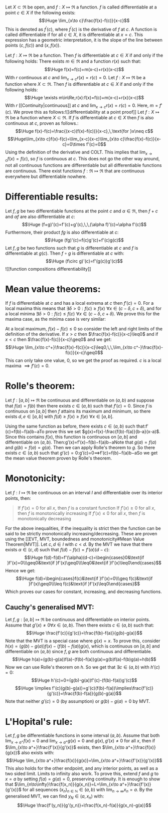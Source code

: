 
Let $X\subset\Re$ be open, and $f:X\mapsto\Re$  a function. $f$ is called differentiable at a point $c\in X$ if the following exists:$$\Huge \lim_{x\to c}\frac{f(x)-f(c)}{x-c}$$This is denoted as $f^\prime(c)$, where $f^\prime(c)$ is the derivative of $f$ at $c$. A function is called differentiable if for all $c\in X$, it is differentiable at $x=c$. This expression has a geometric interpretation, it is the slope of the line between points $(c,f(c))$ and $(x,f(x))$.

Let $f:X\mapsto\Re$ be a function. Then $f$ is differentiable at $c\in X$ if and only if the following holds: There exists $m\in\Re$ and a function $r(x)$ such that:$$\Huge f(x)=f(c)+m(x-c)+r(x)(x-c)$$With $r$ continuous at $c$ and $\lim_{x\to c}r(x)=r(c)=0$. Let $f:X\mapsto\Re$ be a function where $X\subset\Re$. Then $f$ is differentiable at $c\in X$ if and only if the following holds:$$\Huge \exists m\in\Re,r(x):f(x)=f(c)+m(x-c)+r(x)(x-c)$$With $r$ [[Continuity|continuous]] at $c$ and $\lim_{x\to c}r(x)=r(c)=0$. Here, $m=f'(c)$. We prove this as follows:![[differentiability at a point proof]]
Let $f:X\mapsto\Re$ be a function where $X\subset\Re$. If $f$ is differentiable at $c\in X$ then $f$ is also continuous at $c$, proven as follows.:$$\Huge f(x)-f(c)=\frac{(x-c)(f(x)-f(c))}{x-c},\,\text{for }x\neq c$$$$\Huge\lim_{x\to c}f(x)-f(c)=\lim_{x-c}(x-c)\lim_{x\to c}\frac{f(x)-f(c)}{x-c}=0\times f'(c)=0$$Using the definition of the derivative and COLT. This implies that $\lim_{x\to c}f(x)=f(c)$, so $f$ is continuous at $c$. This does not go the other way around, not all continuous functions are differentiable but all differentiable functions are continuous. There exist functions $f:\Re\mapsto\Re$ that are continuous everywhere but differentiable nowhere.

# Differentiable results:

Let $f,g$ be two differentiable functions at the point $c$ and $\alpha\in\Re$, then $f+c$ and $\alpha f$ are also differentiable at $c$:$$\Huge (f+g)'(c)=f'(c)+g'(c),\,\,(\alpha f)'(c)=\alpha f'(c)$$Furthermore, their product $fg$ is also differentiable at $c$:$$\Huge (fg)'(c)=f(c)g'(c)+f'(c)g(c)$$
Let $f,g$ be two functions such that $g$ is differentiable at $c$ and $f$ is differentiable at $g(c)$. Then $f\circ g$ is differentiable at $c$ with:$$\Huge  (f\circ g)'(c)=f'(g(c))g'(c)$$![[function compositions differentiability]]
# Mean value theorems:

If $f$ is differentiable at $c$ and has a local extrema at $c$ then $f'(c)=0$. For a local maxima this means that $\exists\delta>0:f(c)\geq f(x)\,\,\forall x\in(c-\delta,c+\delta)$, and for a local minima $\exists\delta>0:f(c)\leq f(c)\,\,\forall x\in(c-\delta,c+\delta)$. We prove this for the maxima case, as the minima case is very similar: 

At a local maximum, $f(x)-f(c)\leq0$ so consider the left and right limits of the definition of the derivative. If $x>c$ then $\frac{f(x)-f(c)}{x-c}\leq0$ and if $x<c$ then $\frac{f(x)-f(c)}{x-c}\geq0$ and we get:$$\Huge \lim_{x\to c^+}\frac{f(x)-f(c)}{x-c}\leq0,\,\,\lim_{x\to c^-}\frac{f(x)-f(c)}{x-c}\geq0$$This can only take one value, $0$, so we get the proof as required. $c$  is a local maxima $\implies f'(c)=0$.

# Rolle's theorem:

Let $f:[a,b]\mapsto\Re$ be continuous and differentiable on $(a,b)$ and suppose that $f(a)=f(b)$ then there exists $c\in(a,b)$ such that $f'(c)=0$. Since $f$ is continuous on $[a,b]$ then $f$ attains its maximum and minimum, so there exists $d,e\in[a,b]$ with $f(d)\geq f(x)\geq f(e)\,\,\forall x\in[a,b]$.

Using the same function as before, there exists $c\in(a,b)$ such that:f′(c)=f(b)−f(a)b−aTo prove this we set $g(x)=f(x)-\frac{f(b)-f(a)}{b-a}(x-a)$. Since this contains $f(x)$, this function is continuous on $[a,b]$ and differentiable on $(a,b)$. Then:g′(x)=f′(x)−f(b)−f(a)b−aNote that $g(a)=f(a)$ and $g(b)=f(a)=g(a)$. Then we can apply Rolle's theorem to $g$. So there exists $c\in(a,b)$ such that $g'(c)=0$:g′(c)=0⟹f′(c)=f(b)−f(a)b−aSo we get the mean value theorem proven by Rolle's theorem.

# Monotonicity:

Let $f:I\mapsto\Re$ be continuous on an interval $I$ and differentiable over its interior points, then:
> If $f'(x)=0$ for all $x$, then $f$ is a constant function
> If $f'(x)\geq0$ for all $x$, then $f$ is monotonically increasing
> If $f'(x)\leq0$ for all $x$, then $f$ is monotonically decreasing

For the above inequalities, if the inequality is strict then the function can be said to be strictly monotonically increasing/decreasing. These are proven using the [[EVT, MVT, boundedness and monotonicity#Mean Value Theorem|MVT]]. Let $c,d\in I$ with $c<d$. By the MVT we have that there exists $\alpha\in(c,d)$ such that $f(d)-f(c)=f'(\alpha)(d-c)$:$$\Huge f(d)-f(d)=f'(\alpha)(d-c)=\begin{cases}0&\text{if }f'(x)=0\\\geq0&\text{if }f'(x)\geq0\\\leq0&\text{if }f'(x)\leq0\end{cases}$$Hence we get:$$\Huge f(d)=\begin{cases}f(c)&\text{if }f'(x)=0\\\geq f(c)&\text{if }f'(x)\geq0\\\leq f(c)&\text{if }f'(x)\leq0\end{cases}$$Which proves our cases for constant, increasing, and decreasing functions.

## Cauchy's generalised MVT:
Let $f,g:[a,b]\mapsto\Re$ be continuous and differentiable on interior points. Assume that $g'(x)\neq0\forall x\in(a,b)$. Then there exists $c\in(a,b)$ such that:$$\Huge \frac{f'(c)}{g'(c)}=\frac{f(b)-f(a)}{g(b)-g(a)}$$Note that the MVT is a special case where $g(x)=x$. To prove this, consider $h(x)=(g(b)-g(a))f(x)-(f(b)-f(a))g(x)$, which is continuous on $[a,b]$ and differentiable on $(a,b)$ since $f,g$ are both continuous and differentiable.$$\Huge h(a)=(g(b)-g(a))f(a)-(f(b)-f(a))g(a)=g(b)f(a)-f(b)g(a)=h(b)$$Now we can use Rolle's theorem on $h$. So we get that $\exists c\in(a,b)$ with $h'(c)=0$:$$\Huge h'(c)=0=(g(b)-g(a))f'(c)-(f(b)-f(a))g'(c)$$$$\Huge \implies f'(c)(g(b)-g(a))=g'(c)(f(b)-f(a))\implies\frac{f'(c)}{g'(c)}=\frac{f(b)-f(a)}{g(b)-g(a)}$$Note that neither $g'(c)=0$ (by assumption) or $g(b)-g(a)=0$ by MVT.

# L'Hopital's rule:

Let $f,g$ be differentiable functions in some interval $(a,b)$. Assume that both $\lim_{x\to a^+}f(x)=0$ and $\lim_{x\to a^+}g(x)=0$ and $g(x),g'(x)\neq0$ for all $x$, then if $\lim_{x\to a^+}\frac{f'(x)}{g'(x)}$ exists, then $\lim_{x\to a^+}\frac{f(x)}{g(x)}$ also exists with:$$\Huge \lim_{x\to a^+}\frac{f(x)}{g(x)}=\lim_{x\to a^+}\frac{f'(x)}{g'(x)}$$This also holds for the other endpoint, and any interior points, as well as a two sided limit. Limits to infinity also work. To prove this, extend $f$ and $g$ to $x=a$ by setting $f(a)=g(a)=0$, preserving continuity. It is enough to show that $\lim_{n\to\infty}\frac{f(x_n)}{g(x_n)}=L=\lim_{x\to a^+}\frac{f'(x)}{g'(x)}$ for all sequences $(x_n)_{n\in\mathbb N}\in(a,b)$ with $\lim_{n\to\infty}x_n=a$. By the generalised MVT, we can find $y_N\in(a,x_n)$ with:$$\Huge \frac{f'(y_n)}{g'(y_n)}=\frac{f(x_n)-f(a)}{g(x_n)-g(a)}$$